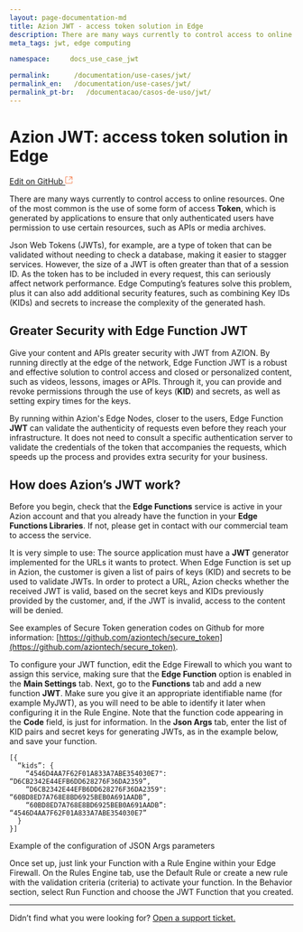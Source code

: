 ```yaml
---
layout: page-documentation-md
title: Azion JWT - access token solution in Edge
description: There are many ways currently to control access to online resources.
meta_tags: jwt, edge computing

namespace:     docs_use_case_jwt

permalink:      /documentation/use-cases/jwt/
permalink_en:   /documentation/use-cases/jwt/
permalink_pt-br:   /documentacao/casos-de-uso/jwt/
---
```

# Azion JWT: access token solution in **Edge**

[Edit on GitHub <svg width="14" height="14" xmlns="http://www.w3.org/2000/svg"><g fill="none" stroke="#F3652B"><path d="M4.81.71H.672v11.43H12.1V8.001" stroke-width=".8"/><path d="M6.87.786h5.155V5.94M6.31 6.5L12.026.786"/></g></svg>](https://github.com/aziontech/docs_en/edit/master/use-cases/jwt/2021-01-14-index.md)

There are many ways currently to control access to online resources. One of the most common is the use of some form of access **Token**, which is generated by applications to ensure that only authenticated users have permission to use certain resources, such as APIs or media archives. 

Json Web Tokens (JWTs), for example, are a type of token that can be validated without needing to check a database, making it easier to stagger services. However, the size of a JWT is often greater than that of a session ID. As the token has to be included in every request, this can seriously affect network performance. Edge Computing’s features solve this problem, plus it can also add additional security features, such as combining Key IDs (KIDs) and secrets to increase the complexity of the generated hash.

## Greater Security with Edge Function JWT

Give your content and APIs greater security with JWT from AZION. By running directly at the edge of the network, Edge Function JWT is a robust and effective solution to control access and closed or personalized content, such as videos, lessons, images or APIs. Through it, you can provide and revoke permissions through the use of keys (**KID**) and secrets, as well as setting expiry times for the keys.

By running within Azion's Edge Nodes, closer to the users, Edge Function **JWT** can validate the authenticity of requests even before they reach your infrastructure. It does not need to consult a specific authentication server to validate the credentials of the token that accompanies the requests, which speeds up the process and provides extra security for your business.

## How does Azion’s JWT work?

Before you begin, check that the **Edge Functions** service is active in your Azion account and that you already have the function in your **Edge Functions Libraries**. If not, please get in contact with our commercial team to access the service.

It is very simple to use: The source application must have a **JWT** generator implemented for the URLs it wants to protect. When Edge Function is set up in Azion, the customer is given a list of pairs of keys (KID) and secrets to be used to validate JWTs. In order to protect a URL, Azion checks whether the received JWT is valid, based on the secret keys and KIDs previously provided by the customer, and, if the JWT is invalid, access to the content will be denied.

See examples of Secure Token generation codes on Github for more information: [https://github.com/aziontech/secure_token](https://github.com/aziontech/secure_token).

To configure your JWT function, edit the Edge Firewall to which you want to assign this service, making sure that the **Edge Function** option is enabled in the **Main Settings** tab. Next, go to the **Functions** tab and add a new function **JWT**. Make sure you give it an appropriate identifiable name (for example MyJWT), as you will need to be able to identify it later when configuring it in the Rule Engine. Note that the function code appearing in the **Code** field, is just for information. In the **Json Args** tab, enter the list of KID pairs and secret keys for generating JWTs, as in the example below, and save your function.

~~~
[{
  “kids”: {
    “4546D4AA7F62F01A833A7ABE354030E7": “D6CB2342E44EFB6DD628276F36DA2359”,
    “D6CB2342E44EFB6DD628276F36DA2359": “60BD8ED7A768E8BD6925BEB0A691AADB”,
    “60BD8ED7A768E8BD6925BEB0A691AADB”: “4546D4AA7F62F01A833A7ABE354030E7”
  }
}]
~~~
Example of the configuration of JSON Args parameters

Once set up, just link your Function with a Rule Engine within your Edge Firewall. On the Rules Engine tab, use the Default Rule or create a new rule with the validation criteria (criteria) to activate your function. In the Behavior section, select Run Function and choose the JWT Function that you created.

---

Didn’t find what you were looking for? [Open a support ticket.](https://tickets.azion.com/)
